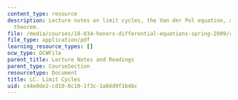 ```yaml
---
content_type: resource
description: Lecture notes on limit cycles, the Van der Pol equation, and the Levinson-Smith
  theorem.
file: /media/courses/18-034-honors-differential-equations-spring-2009/c44e0de2cd100c101f3c1a84d9f1b4bc_MIT18_034s09_lec36_lc.pdf
file_type: application/pdf
learning_resource_types: []
ocw_type: OCWFile
parent_title: Lecture Notes and Readings
parent_type: CourseSection
resourcetype: Document
title: LC. Limit Cycles
uid: c44e0de2-cd10-0c10-1f3c-1a84d9f1b4bc
---
```


